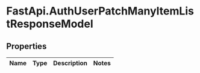 # FastApi.AuthUserPatchManyItemListResponseModel

## Properties
Name | Type | Description | Notes
------------ | ------------- | ------------- | -------------
